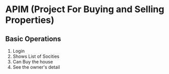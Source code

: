 # APIM (Project For Buying and Selling Properties)
## Basic Operations
1. Login
2. Shows List of Socities
3. Can Buy the house
4. See the owner's detail
